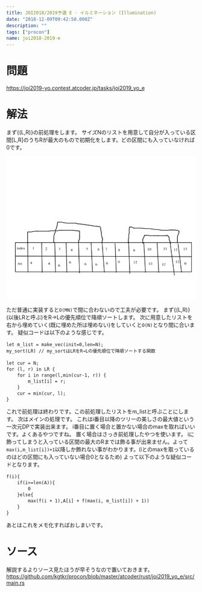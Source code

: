 ```yaml
---
title: JOI2018/2019予選 E - イルミネーション (Illumination)
date: "2018-12-09T09:42:50.000Z"
description: ""
tags: ["procon"]
name: joi2018-2019-e
---
```


# 問題
https://joi2019-yo.contest.atcoder.jp/tasks/joi2019_yo_e

# 解法
まず{(L,R)}の前処理をします。
サイズNのリストを用意して自分が入っている区間[L,R]のうちRが最大のもので初期化をします。どの区間にも入っていなければ0です。

![](image.png)

ただ普通に実装すると`O(MN)`で間に合わないので工夫が必要です。
まず{(L,R)}(以後LRと呼ぶ)をR→Lの優先順位で降順ソートします。
次に用意したリストを右から埋めていく(既に埋めた所は埋めない)をしていくと`O(N)`となり間に合います。
疑似コードは以下のような感じです。

```
let m_list = make_vec(init=0,len=N);
my_sort(LR) // my_sortはLRをR→Lの優先順位で降順ソートする関数

let cur = N;
for (l, r) in LR {
    for i in range(l,min(cur-1, r)) {
        m_list[i] = r;
    }
    cur = min(cur, l);
}
```

これで前処理は終わりです。この前処理したリストをm_listと呼ぶことにします。
次はメインの処理です。
これはi番目以降のツリーの美しさの最大値という一次元DPで実装出来ます。
i番目に置く場合と置かない場合のmaxを取ればいいです。よくあるやつですね。
置く場合はさっき前処理したやつを使います。
iに飾ってしまうと入っている区間の最大のRまでは飾る事が出来ません。よって`max(i,m_list[i])+1`以降しか飾れない事がわかります。(iとのmaxを取っているのはどの区間にも入っていない場合0となるため)
よって以下のような疑似コードとなります。

```
f(i){
    if(i>=len(A)){
        0
    }else{
        max(f(i + 1),A[i] + f(max(i, m_list[i]) + 1))
    }
}
```

あとはこれをメモ化すればおしまいです。


# ソース
解説するよりソース見たほうが早そうなので置いておきます。
https://github.com/kgtkr/procon/blob/master/atcoder/rust/joi2019_yo_e/src/main.rs